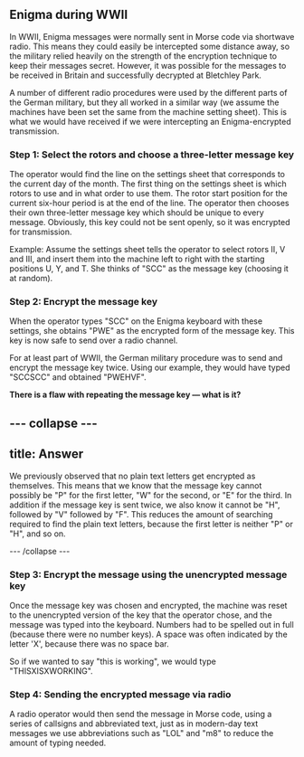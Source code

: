 ## Enigma during WWII

In WWII, Enigma messages were normally sent in Morse code via shortwave radio. This means they could easily be intercepted some distance away, so the military relied heavily on the strength of the encryption technique to keep their messages secret. However, it was possible for the messages to be received in Britain and successfully decrypted at Bletchley Park.

A number of different radio procedures were used by the different parts of the German military, but they all worked in a similar way (we assume the machines have been set the same from the machine setting sheet). This is what we would have received if we were intercepting an Enigma-encrypted transmission.

### Step 1: Select the rotors and choose a three-letter message key
The operator would find the line on the settings sheet that corresponds to the current day of the month. The first thing on the settings sheet is which rotors to use and in what order to use them. The rotor start position for the current six-hour period is at the end of the line. The operator then chooses their own three-letter message key which should be unique to every message. Obviously, this key could not be sent openly, so it was encrypted for transmission.

Example:
Assume the settings sheet tells the operator to select rotors II, V and III, and insert them into the machine left to right with the starting positions U, Y, and T. She thinks of "SCC" as the message key (choosing it at random).

### Step 2: Encrypt the message key
When the operator types "SCC" on the Enigma keyboard with these settings, she obtains "PWE" as the encrypted form of the message key. This key is now safe to send over a radio channel.

For at least part of WWII, the German military procedure was to send and encrypt the message key twice. Using our example, they would have typed "SCCSCC" and obtained "PWEHVF".

**There is a flaw with repeating the message key — what is it?**

--- collapse ---
---
title: Answer
---
We previously observed that no plain text letters get encrypted as themselves. This means that we know that the message key cannot possibly be "P" for the first letter, "W" for the second, or "E" for the third. In addition if the message key is sent twice, we also know it cannot be "H", followed by "V" followed by "F". This reduces the amount of searching required to find the plain text letters, because the first letter is neither "P" or "H", and so on.

--- /collapse ---

### Step 3: Encrypt the message using the unencrypted message key
Once the message key was chosen and encrypted, the machine was reset to the unencrypted version of the key that the operator chose, and the message was typed into the keyboard. Numbers had to be spelled out in full (because there were no number keys). A space was often indicated by the letter 'X', because there was no space bar.

So if we wanted to say "this is working", we would type "THISXISXWORKING".

### Step 4: Sending the encrypted message via radio
A radio operator would then send the message in Morse code, using a series of callsigns and abbreviated text, just as in modern-day text messages we use abbreviations such as "LOL" and "m8" to reduce the amount of typing needed.

